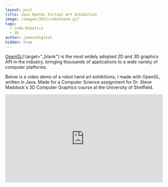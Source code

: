 ```yaml
---
layout: post
title: Java OpenGL Virtual Art Exhibition
image: /images/2021/robothand.gif
tags:
  - Code-Robotics
  - 3D
author: jamesxdigital
hidden: true
---
```


[OpenGL](https://www.opengl.org){:target="\_blank"} is the most widely adopted 2D and 3D graphics API in the industry, bringing thousands of applications to a wide variety of computer platforms.

Below is a video demo of a robot hand art exhibitions, I made with OpenGL, written in Java. Made for a Computer Science assignment for Dr. Steve Maddock's 3D Computer Graphics course at the University of Sheffield.

<style>.embed-container { position: relative; padding-bottom: 56.25%; height: 0; overflow: hidden; max-width: 100%; } .embed-container iframe, .embed-container object, .embed-container embed { position: absolute; top: 0; left: 0; width: 100%; height: 100%; }</style><div class='embed-container'><iframe loading="lazy" src='https://www.youtube.com/embed/XigniF_QzPw?autoplay=1&loop=1' frameborder='0' allowfullscreen></iframe></div>
